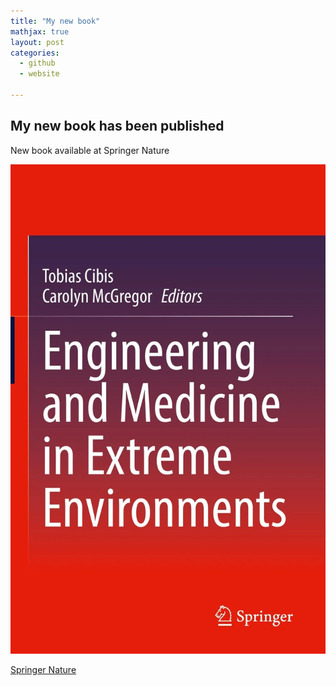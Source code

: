 ```yaml
---
title: "My new book"
mathjax: true
layout: post 
categories:
  - github
  - website

---
```


## My new book has been published 

New book available at Springer Nature

![Book Cover|50](/assets/eecover.png)

[Springer Nature](http://https://link.springer.com/book/10.1007/978-3-030-96921-9)
